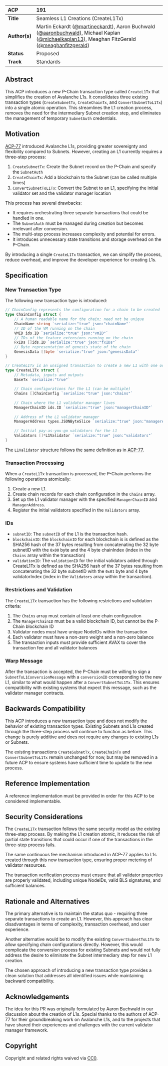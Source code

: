 | ACP | 191 |
| :- | :- |
| **Title** | Seamless L1 Creations (CreateL1Tx) |
| **Author(s)** | Martin Eckardt ([@martineckardt](https://github.com/martineckardt)), Aaron Buchwald ([@aaronbuchwald](https://github.com/aaronbuchwald)), Michael Kaplan ([@michaelkaplan13](https://github.com/michaelkaplan13)), Meaghan FitzGerald ([@meaghanfitzgerald](https://github.com/meaghanfitzgerald)) |
| **Status** | Proposed |
| **Track** | Standards |

## Abstract

This ACP introduces a new P-Chain transaction type called `CreateL1Tx` that simplifies the creation of Avalanche L1s. It consolidates three existing transaction types (`CreateSubnetTx`, `CreateChainTx`, and `ConvertSubnetToL1Tx`) into a single atomic operation. This streamlines the L1 creation process, removes the need for the intermediary Subnet creation step, and eliminates the management of temporary `SubnetAuth` credentials.

## Motivation

[ACP-77](../77-reinventing-subnets/README.md) introduced Avalanche L1s, providing greater sovereignty and flexibility compared to Subnets. However, creating an L1 currently requires a three-step process:

1. `CreateSubnetTx`: Create the Subnet record on the P-Chain and specify the `SubnetAuth`
2. `CreateChainTx`: Add a blockchain to the Subnet (can be called multiple times)  
3. `ConvertSubnetToL1Tx`: Convert the Subnet to an L1, specifying the initial validator set and the validator manager location

This process has several drawbacks:

* It requires orchestrating three separate transactions that could be handled in one.
* The `SubnetAuth` must be managed during creation but becomes irrelevant after conversion.
* The multi-step process increases complexity and potential for errors.
* It introduces unnecessary state transitions and storage overhead on the P-Chain.

By introducing a single `CreateL1Tx` transaction, we can simplify the process, reduce overhead, and improve the developer experience for creating L1s.

## Specification

### New Transaction Type

The following new transaction type is introduced:

```go
// ChainConfig represents the configuration for a chain to be created
type ChainConfig struct {
    // A human readable name for the chain; need not be unique
    ChainName string `serialize:"true" json:"chainName"`
    // ID of the VM running on the chain
    VMID ids.ID `serialize:"true" json:"vmID"`
    // IDs of the feature extensions running on the chain
    FxIDs []ids.ID `serialize:"true" json:"fxIDs"`
    // Byte representation of genesis state of the chain
    GenesisData []byte `serialize:"true" json:"genesisData"`
}

// CreateL1Tx is an unsigned transaction to create a new L1 with one or more chains
type CreateL1Tx struct {
    // Metadata, inputs and outputs
    BaseTx `serialize:"true"`
    
    // Chain configurations for the L1 (can be multiple)
    Chains []ChainConfig `serialize:"true" json:"chains"`
    
    // Chain where the L1 validator manager lives
    ManagerChainID ids.ID `serialize:"true" json:"managerChainID"`
    
    // Address of the L1 validator manager
    ManagerAddress types.JSONByteSlice `serialize:"true" json:"managerAddress"`
    
    // Initial pay-as-you-go validators for the L1
    Validators []*L1Validator `serialize:"true" json:"validators"`
}
```

The `L1Validator` structure follows the same definition as in [ACP-77](../77-reinventing-subnets/README.md#convertsubnettol1tx).

### Transaction Processing

When a `CreateL1Tx` transaction is processed, the P-Chain performs the following operations atomically:

1. Create a new L1.
2. Create chain records for each chain configuration in the `Chains` array.  
3. Set up the L1 validator manager with the specified `ManagerChainID` and `ManagerAddress`.  
4. Register the initial validators specified in the `Validators` array.

### IDs

* `subnetID`: The `subnetID` of the L1 is the transaction hash.
* `blockchainID`: the `blockchainID` for each blockchain is is defined as the SHA256 hash of the 37 bytes resulting from concatenating the 32 byte subnetID with the `0x00` byte and the 4 byte chainIndex (index in the `Chains` array within the transaction)
* `validationID`: The `validationID` for the initial validators added through CreateL1Tx is defined as the SHA256 hash of the 37 bytes resulting from concatenating the 32 byte subnetID with the `0x01` byte and 4 byte validatorIndex (index in the `Validators` array within the transaction).

### Restrictions and Validation

The `CreateL1Tx` transaction has the following restrictions and validation criteria:

1. The `Chains` array must contain at least one chain configuration  
2. The `ManagerChainID` must be a valid blockchain ID, but cannot be the P-Chain blockchain ID 
3. Validator nodes must have unique NodeIDs within the transaction  
4. Each validator must have a non-zero weight and a non-zero balance  
5. The transaction inputs must provide sufficient AVAX to cover the transaction fee and all validator balances

### Warp Message

After the transaction is accepted, the P-Chain must be willing to sign a `SubnetToL1ConversionMessage` with a `conversionID` corresponding to the new L1, similar to what would happen after a `ConvertSubnetToL1Tx`. This ensures compatibility with existing systems that expect this message, such as the validator manager contracts.

## Backwards Compatibility

This ACP introduces a new transaction type and does not modify the behavior of existing transaction types. Existing Subnets and L1s created through the three-step process will continue to function as before. This change is purely additive and does not require any changes to existing L1s or Subnets.

The existing transactions `CreateSubnetTx`, `CreateChainTx` and `ConvertSubnetToL1Tx` remain unchanged for now, but may be removed in a future ACP to ensure systems have sufficient time to update to the new process.

## Reference Implementation

A reference implementation must be provided in order for this ACP to be considered implementable.

## Security Considerations

The `CreateL1Tx` transaction follows the same security model as the existing three-step process. By making the L1 creation atomic, it reduces the risk of partial state transitions that could occur if one of the transactions in the three-step process fails.

The same continuous fee mechanism introduced in ACP-77 applies to L1s created through this new transaction type, ensuring proper metering of validator resources.

The transaction verification process must ensure that all validator properties are properly validated, including unique NodeIDs, valid BLS signatures, and sufficient balances.

## Rationale and Alternatives

The primary alternative is to maintain the status quo \- requiring three separate transactions to create an L1. However, this approach has clear disadvantages in terms of complexity, transaction overhead, and user experience.

Another alternative would be to modify the existing `ConvertSubnetToL1Tx` to allow specifying chain configurations directly. However, this would complicate the conversion process for existing Subnets and would not fully address the desire to eliminate the Subnet intermediary step for new L1 creation.

The chosen approach of introducing a new transaction type provides a clean solution that addresses all identified issues while maintaining backward compatibility.

## Acknowledgements

The idea for this PR was originally formulated by Aaron Buchwald in our discussion about the creation of L1s. Special thanks to the authors of ACP-77 for their groundbreaking work on Avalanche L1s, and to the projects that have shared their experiences and challenges with the current validator manager framework.

## Copyright

Copyright and related rights waived via [CC0](https://creativecommons.org/publicdomain/zero/1.0/).
